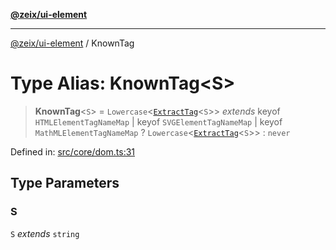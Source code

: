 [**@zeix/ui-element**](../README.md)

***

[@zeix/ui-element](../globals.md) / KnownTag

# Type Alias: KnownTag\<S\>

> **KnownTag**\<`S`\> = `Lowercase`\<[`ExtractTag`](ExtractTag.md)\<`S`\>\> *extends* keyof `HTMLElementTagNameMap` \| keyof `SVGElementTagNameMap` \| keyof `MathMLElementTagNameMap` ? `Lowercase`\<[`ExtractTag`](ExtractTag.md)\<`S`\>\> : `never`

Defined in: [src/core/dom.ts:31](https://github.com/zeixcom/ui-element/blob/df58db6949960ec0cd0685fb302ff1878e15bf79/src/core/dom.ts#L31)

## Type Parameters

### S

`S` *extends* `string`

